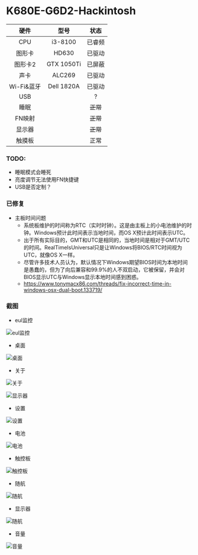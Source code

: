 # K680E-G6D2-Hackintosh

|    硬件    |     型号      |   状态   |
| :--------: | :-----------: | :------: |
|    CPU     |    i3-8100    |  已睿频  |
|   图形卡   |     HD630     |  已驱动  |
|  图形卡2   |  GTX 1050Ti   |  已屏蔽  |
|    声卡    |    ALC269     |  已驱动  |
| Wi-Fi&蓝牙 | Dell 1820A |  已驱动  |
|    USB     |               |  ?  |
|    睡眠    |               | ~~正常~~ |
|   FN映射   |               | ~~正常~~ |
|   显示器   |               | ~~正常~~ |
|   触摸板   |               |   正常   |

### TODO:
- 睡眠模式会睡死
- 亮度调节无法使用FN快捷键
- USB是否定制？

### 已修复
- 主板时间问题
    - 系统板维护的时间称为RTC（实时时钟）。这是由主板上的小电池维护的时钟。Windows预计此时间表示当地时间，而OS X预计此时间表示UTC。
    - 出于所有实际目的，GMT和UTC是相同的，当地时间是相对于GMT/UTC的时间。RealTimeIsUniversal只是让Windows将BIOS/RTC时间视为UTC，就像OS X一样。
    - 尽管许多技术人员认为，默认情况下Windows期望BIOS时间为本地时间是愚蠢的，但为了向后兼容和99.9%的人不双启动，它被保留，并会对BIOS显示UTC与Windows显示本地时间感到困惑。
    - https://www.tonymacx86.com/threads/fix-incorrect-time-in-windows-osx-dual-boot.133719/

### 截图
- eul监控

![eul监控](./ScreenShot/%E6%88%AA%E5%B1%8F2023-06-17%20%E4%B8%8B%E5%8D%8811.11.04.png?raw=true)

- 桌面

![桌面](./ScreenShot/%E6%88%AA%E5%B1%8F2023-06-17%20%E4%B8%8B%E5%8D%8811.17.22.png?raw=true)

- 关于

![关于](./ScreenShot/%E6%88%AA%E5%B1%8F2023-06-17%20%E4%B8%8B%E5%8D%8811.18.04.png?raw=true)

![显示器](./ScreenShot/%E6%88%AA%E5%B1%8F2023-06-17%20%E4%B8%8B%E5%8D%8811.18.26.png?raw=true)

- 设置

![设置](./ScreenShot/%E6%88%AA%E5%B1%8F2023-06-17%20%E4%B8%8B%E5%8D%8811.19.07.png?raw=true)

- 电池

![电池](./ScreenShot/%E6%88%AA%E5%B1%8F2023-06-17%20%E4%B8%8B%E5%8D%8811.19.25.png?raw=true)

- 触控板

![触控板](./ScreenShot/%E6%88%AA%E5%B1%8F2023-06-17%20%E4%B8%8B%E5%8D%8811.20.27.png?raw=true)

- 随航

![随航](./ScreenShot/%E6%88%AA%E5%B1%8F2023-06-17%20%E4%B8%8B%E5%8D%8811.20.43.png?raw=true)

- 显示器

![随航](./ScreenShot/%E6%88%AA%E5%B1%8F2023-06-17%20%E4%B8%8B%E5%8D%8811.21.08.png?raw=true)

- 音量

![音量](./ScreenShot/%E6%88%AA%E5%B1%8F2023-06-17%20%E4%B8%8B%E5%8D%8811.21.32.png?raw=true)